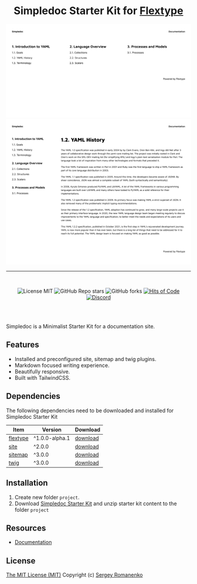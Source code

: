 <h1 align="center">Simpledoc Starter Kit for <a href="https://awilum.github.io/flextype">Flextype</a></h1>

![preview](preview.png)
![preview2](preview-2.png)

<hr><br>

<p align="center">
<img src="https://img.shields.io/badge/license-MIT-blue.svg?label=License" alt="License MIT"> <img alt="GitHub Repo stars" src="https://img.shields.io/github/stars/flextype-starter-kits/simpledoc?label=Stars"> <img alt="GitHub forks" src="https://img.shields.io/github/forks/flextype-starter-kits/simpledoc?label=Forks"> <a href="https://hitsofcode.com"><img alt="Hits of Code" src="https://hitsofcode.com/github/flextype-starter-kits/simpledoc?branch=1.x"></a> <a href="https://discord.gg/ewQkqgfBAc"><img src="https://img.shields.io/discord/423097982498635778.svg?logo=discord&label=Discord%20Chat" alt="Discord"></a>
</p>

<br><br>

Simpledoc is a Minimalist Starter Kit for a documentation site.

## Features
* Installed and preconfigured site, sitemap and twig plugins.
* Markdown focused writing experience.
* Beautifully responsive.
* Built with TailwindCSS.

## Dependencies

The following dependencies need to be downloaded and installed for Simpledoc Starter Kit

| Item | Version | Download |
|---|---|---|
| [flextype](https://github.com/flextype/flextype) | ^1.0.0-alpha.1 | [download](https://github.com/flextype/flextype/releases) |
| [site](https://github.com/flextype-plugins/site) | ^2.0.0 | [download](https://github.com/flextype-plugins/site/releases) |
| [sitemap](https://github.com/flextype-plugins/sitemap) | ^3.0.0 | [download](https://github.com/flextype-plugins/sitemap/releases) |
| [twig](https://github.com/flextype-plugins/twig) | ^3.0.0 | [download](https://github.com/flextype-plugins/twig/releases) |

## Installation

1. Create new folder `project`.
2. Download [Simpledoc Starter Kit](https://github.com/flextype-starter-kits/simpledoc/releases) and unzip starter kit content to the folder `project`

## Resources
* [Documentation](https://awilum.github.io/flextype/downloads/extend/starter-kits/simpledoc)

## License
[The MIT License (MIT)](https://github.com/flextype-starter-kits/simpledoc/blob/master/LICENSE.txt)
Copyright (c) [Sergey Romanenko](https://github.com/Awilum)
